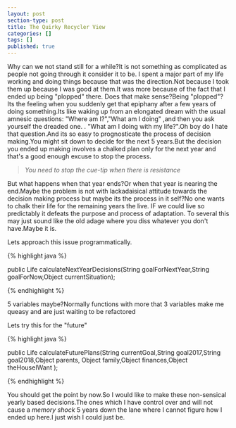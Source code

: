 ```yaml
---
layout: post
section-type: post
title: The Quirky Recycler View
categories: []
tags: []
published: true
---
```


Why can we not stand still for a while?It is not something as complicated as
 people not going through it consider it to be. I spent a major part of my life
 working  and doing things because that was the direction.Not because I took them up because I was good at them.It was more because of the fact that I ended up being "plopped" there. Does that make sense?Being "plopped"?Its the feeling when you suddenly get that epiphany after a few years of doing something.Its like waking up from an elongated dream with the usual amnesic questions:
 "Where am I?","What am I doing" ,and then you ask yourself the dreaded one. . "What am I doing with my life?".Oh boy do I hate that question.And its so easy to prognosticate the process of decision making.You might sit down to decide for the next 5 years.But the decision you ended up making involves a chalked plan only for the next year and that's a good enough excuse to stop the process.


> _You need to stop the cue-tip when there is resistance_

 But what happens when that year ends?Or when that year is nearing the end.Maybe the problem is not with lackadaisical attitude towards the decision making process but maybe its the process in it self?No one wants to chalk their life for the remaining years the live. IF we could live so predictably it defeats the purpose and process of adaptation.
 To several this may just sound like the old adage where you diss whatever you don't have.Maybe it is.

 Lets approach this issue programmatically.

{% highlight java %}

 public Life calculateNextYearDecisions(String goalForNextYear,String goalForNow,Object currentSituation);

 {% endhighlight %}


5 variables maybe?Normally functions with more that 3 variables make me queasy and are just waiting to be refactored

 Lets try this for the "future"

{% highlight java %}

public Life calculateFuturePlans(String currentGoal,String goal2017,String goal2018,Object parents,
Object family,Object finances,Object theHouseIWant  );

{% endhighlight %}

You should get the point by now.So I would like to make these non-sensical yearly based decisions.The ones which I have control over and will not cause a _memory shock_ 5 years down the lane where I cannot figure how I ended up here.I just wish I could just be.
